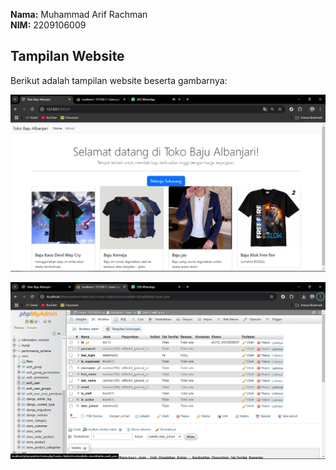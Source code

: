 
**Nama:** Muhammad Arif Rachman  
**NIM:** 2209106009

## Tampilan Website

Berikut adalah tampilan website beserta gambarnya:

![Tampilan Website](screenShots/web/tampilan.png)

![Struktur Database](screenShots/struktur/auth_user.png)
